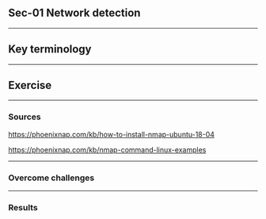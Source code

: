 ## Sec-01 Network detection



***
## Key terminology





***
## Exercise






***
### Sources

https://phoenixnap.com/kb/how-to-install-nmap-ubuntu-18-04

https://phoenixnap.com/kb/nmap-command-linux-examples




***
### Overcome challenges


***
### Results
